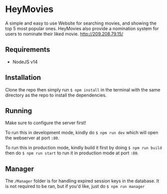 # HeyMovies

A simple and easy to use Website for searching movies, and showing the top 5 most popular ones. HeyMovies also provide a nomination system for users to nominate their liked movie. http://209.208.79.15/

## Requirements

- NodeJS v14

## Installation

Clone the repo then simply run `$ npm install` in the terminal with the same directory as the repo to install the dependencies.

## Running

Make sure to configure the server first!

To run this in development mode, kindly do `$ npm run dev` which will open the webserver at port `:80`.

To run this in production mode, kindly build it first by doing `$ npm run build` then do `$ npm run start` to run it in production mode at port `:80`.

## Manager

The `/Manager` folder is for handling expired session keys in the database. It is not required to be ran, but if you'd like, just do `$ npm run manager`
